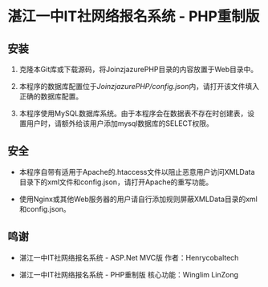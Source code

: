 # 湛江一中IT社网络报名系统 - PHP重制版

## 安装

1. 克隆本Git库或下载源码，将JoinzjazurePHP目录的内容放置于Web目录中。

2. 本程序的数据库配置位于*JoinzjazurePHP/config.json*内，请打开该文件填入正确的数据库配置。

3. 本程序使用MySQL数据库系统。由于本程序会在数据表不存在时创建表，设置用户时，请额外给该用户添加mysql数据库的SELECT权限。

## 安全

* 本程序自带有适用于Apache的.htaccess文件以阻止恶意用户访问XMLData目录下的xml文件和config.json，请打开Apache的重写功能。

* 使用Nginx或其他Web服务器的用户请自行添加规则屏蔽XMLData目录的xml和config.json。

## 鸣谢
* 湛江一中IT社网络报名系统 - ASP.Net MVC版 作者：Henrycobaltech

* 湛江一中IT社网络报名系统 - PHP重制版 核心功能：Winglim LinZong